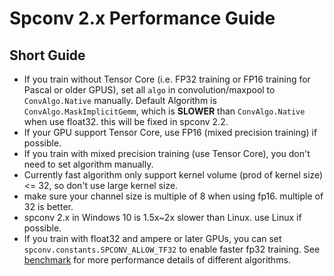 <!--
 Copyright 2021 Yan Yan
 
 Licensed under the Apache License, Version 2.0 (the "License");
 you may not use this file except in compliance with the License.
 You may obtain a copy of the License at
 
     http://www.apache.org/licenses/LICENSE-2.0
 
 Unless required by applicable law or agreed to in writing, software
 distributed under the License is distributed on an "AS IS" BASIS,
 WITHOUT WARRANTIES OR CONDITIONS OF ANY KIND, either express or implied.
 See the License for the specific language governing permissions and
 limitations under the License.
-->

# Spconv 2.x Performance Guide

## Short Guide

* If you train without Tensor Core (i.e. FP32 training or FP16 training for Pascal or older GPUS), set all ```algo``` in convolution/maxpool to ```ConvAlgo.Native``` manually. Default Algorithm is ```ConvAlgo.MaskImplicitGemm```, which is **SLOWER** than ```ConvAlgo.Native``` when use float32. this will be fixed in spconv 2.2.
* If your GPU support Tensor Core, use FP16 (mixed precision training) if possible. 
* If you train with mixed precision training (use Tensor Core), you don't need to set algorithm manually.
* Currently fast algorithm only support kernel volume (prod of kernel size) <= 32, so don't use large kernel size.
* make sure your channel size is multiple of 8 when using fp16. multiple of 32 is better.
* spconv 2.x in Windows 10 is 1.5x~2x slower than Linux. use Linux if possible.
* If you train with float32 and ampere or later GPUs, you can set ```spconv.constants.SPCONV_ALLOW_TF32``` to enable faster fp32 training.
See [benchmark](BENCHMARK.md) for more performance details of different algorithms.
